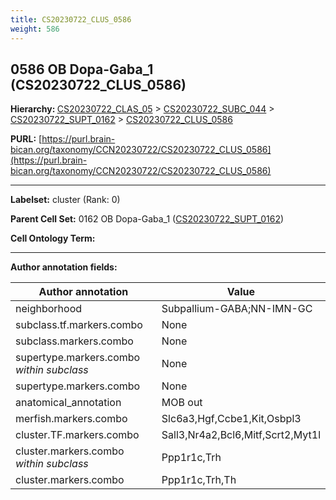 ```yaml
---
title: CS20230722_CLUS_0586
weight: 586
---
```

## 0586 OB Dopa-Gaba_1 (CS20230722_CLUS_0586)
<b>Hierarchy: </b>
[CS20230722_CLAS_05](../CS20230722_CLAS_05) >
[CS20230722_SUBC_044](../CS20230722_SUBC_044) >
[CS20230722_SUPT_0162](../CS20230722_SUPT_0162) >
[CS20230722_CLUS_0586](../CS20230722_CLUS_0586)

**PURL:** [https://purl.brain-bican.org/taxonomy/CCN20230722/CS20230722_CLUS_0586](https://purl.brain-bican.org/taxonomy/CCN20230722/CS20230722_CLUS_0586)

---


**Labelset:** cluster (Rank: 0)

**Parent Cell Set:** 0162 OB Dopa-Gaba_1 ([CS20230722_SUPT_0162](../CS20230722_SUPT_0162))



**Cell Ontology Term:** 

[MARKER GENES.]: #


---

[TRANSFERRED ANNOTATIONS.]: #


[AUTHOR ANNOTATION FIELDS.]: #


**Author annotation fields:**

| Author annotation | Value |
|-------------------|-------|
|neighborhood|Subpallium-GABA;NN-IMN-GC|
|subclass.tf.markers.combo|None|
|subclass.markers.combo|None|
|supertype.markers.combo _within subclass_|None|
|supertype.markers.combo|None|
|anatomical_annotation|MOB out|
|merfish.markers.combo|Slc6a3,Hgf,Ccbe1,Kit,Osbpl3|
|cluster.TF.markers.combo|Sall3,Nr4a2,Bcl6,Mitf,Scrt2,Myt1l|
|cluster.markers.combo _within subclass_|Ppp1r1c,Trh|
|cluster.markers.combo|Ppp1r1c,Trh,Th|
